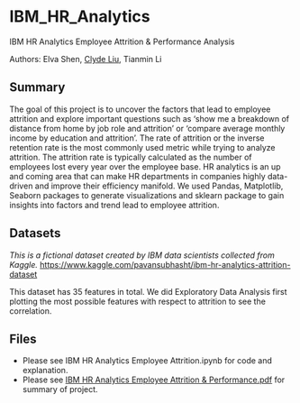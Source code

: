 # IBM_HR_Analytics
IBM HR Analytics Employee Attrition &amp; Performance Analysis

Authors: Elva Shen, [Clyde Liu](https://github.com/clydejliu), Tianmin Li

## Summary
The goal of this project is to uncover the factors that lead to employee attrition and explore important questions such as ‘show me a breakdown of distance from home by job role and attrition’ or ‘compare average monthly income by education and attrition’. The rate of attrition or the inverse retention rate is the most commonly used metric while trying to analyze attrition. The attrition rate is typically calculated as the number of employees lost every year over the employee base. HR analytics is an up and coming area that can make HR departments in companies highly data-driven and improve their efficiency manifold. We used Pandas, Matplotlib, Seaborn packages to generate visualizations and sklearn package to gain insights into factors and trend lead to employee attrition.


## Datasets
*This is a fictional dataset created by IBM data scientists collected from Kaggle.*
https://www.kaggle.com/pavansubhasht/ibm-hr-analytics-attrition-dataset

This dataset has 35 features in total. We did Exploratory Data Analysis first plotting the most possible features with respect to attrition to see the correlation.

## Files
* Please see IBM HR Analytics Employee Attrition.ipynb for code and explanation.
* Please see [IBM HR Analytics Employee Attrition & Performance.pdf](https://github.com/ElvaShen/IBM_HR_Analytics/files/2321365/IBM.HR.Analytics.Employee.Attrition.Performance.pdf)
 for summary of project.

